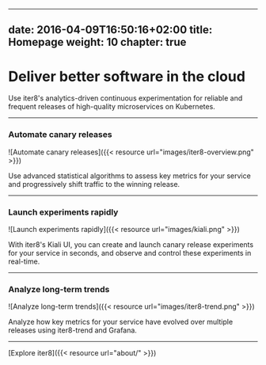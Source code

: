 
---
date: 2016-04-09T16:50:16+02:00
title: Homepage
weight: 10
chapter: true
---

# Deliver better software in the cloud

Use iter8's analytics-driven continuous experimentation for reliable and frequent releases of high-quality microservices on Kubernetes.

***

### Automate canary releases

![Automate canary releases]({{< resource url="images/iter8-overview.png" >}})

Use advanced statistical algorithms to assess key metrics for your service and progressively shift traffic to the winning release.

***

### Launch experiments rapidly

![Launch experiments rapidly]({{< resource url="images/kiali.png" >}})

With iter8's Kiali UI, you can create and launch canary release experiments for your service in seconds, and observe and control these experiments in real-time.

***

### Analyze long-term trends

![Analyze long-term trends]({{< resource url="images/iter8-trend.png" >}})

Analyze how key metrics for your service have evolved over multiple releases using iter8-trend and Grafana.

***

[Explore iter8]({{< resource url="about/" >}})